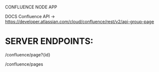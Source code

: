 CONFLUENCE NODE APP

DOCS Confluence API -> https://developer.atlassian.com/cloud/confluence/rest/v2/api-group-page

SERVER ENDPOINTS:
=
 /confluence/page?{id}

 /confluence/pages